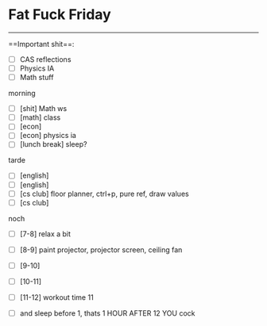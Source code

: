 # Fat Fuck Friday
---
==Important shit==:
- [ ] CAS reflections
- [ ] Physics IA
- [ ] Math stuff

morning
- [ ] [shit] Math ws
- [ ] [math] class
- [ ] [econ] 
- [ ] [econ] physics ia
- [ ] [lunch break] sleep?

tarde
- [ ] [english] 
- [ ] [english] 
- [ ] [cs club] floor planner, ctrl+p, pure ref, draw values
- [ ] [cs club] 

noch
- [ ] [7-8] relax a bit
- [ ] [8-9] paint projector, projector screen, ceiling fan
- [ ] [9-10] 
- [ ] [10-11] 
- [ ] [11-12] workout time 11
- [ ] and sleep before 1, thats 1 HOUR AFTER 12 YOU cock

